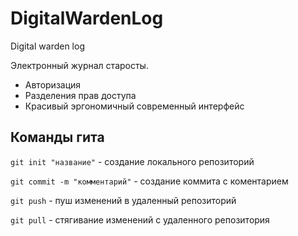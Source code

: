 # DigitalWardenLog
Digital warden log

Электронный журнал старосты.

* Авторизация
* Разделения прав доступа
* Красивый эргономичный современный интерфейс
## Команды гита

`git init "название"` - cоздание локального репозиторий

`git commit -m "комментарий"` - создание коммита с коментарием

`git push` - пуш изменений в удаленный репозиторий

`git pull` - стягивание изменений с удаленного репозитория
